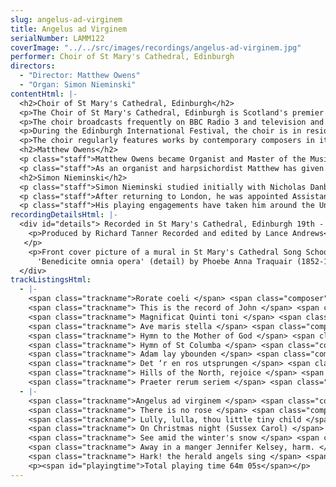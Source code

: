 ```yaml
---
slug: angelus-ad-virginem
title: Angelus ad Virginem
serialNumber: LAMM122
coverImage: "../../src/images/recordings/angelus-ad-virginem.jpg"
performer: Choir of St Mary's Cathedral, Edinburgh
directors:
  - "Director: Matthew Owens"
  - "Organ: Simon Nieminski"
contentHtml: |-
  <h2>Choir of St Mary's Cathedral, Edinburgh</h2>
  <p>The Choir of St Mary's Cathedral, Edinburgh is Scotland's premier cathedral choir and unique in Scotland, maintaining as it does a daily choral tradition. The choristers are educated at St Mary's Music School, which acts as the choir school for the cathedral, again unique in Scotland. In 1978 St Mary's Cathedral became the first to offer girls scholarships to sing with the boys as trebles. The lay clerks of the choir consist of undergraduate choral scholars reading a diverse range of subjects at Edinburgh University, and more experienced singers.</p>
  <p>The choir broadcasts frequently on BBC Radio 3 and television and has made a number of recordings on the Herald, Lammas and Priory labels. It has a busy schedule of concerts, and, in recent years, has worked with the King's Consort, the Scottish Chamber Orchestra, the BBC Scottish Symphony Orchestra, the Scottish Concert Orchestra and the Scottish Early Music Consort. It has toured extensively within recent years; including France in 1994 when the choir received a standing ovation at Notre Dame Cathedral, Paris. In 1996 the choir undertook a tour of English cathedrals and abbeys, where the concert it gave in Westminster Abbey was described in Choir and Organ as "an exquisite performance". In 1997 the Choir toured Holland and America. They also toured Germany with the London Festival Orchestra and took part in the European Festival of Music in Basle, Switzerland.</p>
  <p>During the Edinburgh International Festival, the choir is in residence, singing the daily services and broadcasting Choral Evensong on BBC Radio 3. In addition it gives a number of concerts in the Festival Fringe. Highlights in the current season include a performance of Handels Messiah with the BT Scottish Ensemble, a concert with Unique Events as part of the official 2000 Hogmany celebrations and two CD recordings. Plans are in hand for tours to Malta in 2001, Norway in 2002 and the USA in 2003.</p>
  <p>The choir regularly features works by contemporary composers in its repertoire: three commissions from Kenneth Leighton, a Scottish premiére of John Tavener's Hymns of Paradise with the London Festival Orchestra, and a commission from Francis Grier, Salve Regina. In November, 1999, the choir gave the first performance of Adam Lay y bounden by Howard Skempton and in August of 2000 will give the first performance of a new work by Francis Jackson. Forthcoming commissions also include Richard Allain, James MacMillan and Swedish composer, Jan Sandström.</p>
  <h2>Matthew Owens</h2>
  <p class="staff">Matthew Owens became Organist and Master of the Music at St Mary's Cathedral, Edinburgh, in September 1999. He is also Tutor in Organ Studies at the Royal Northern College of Music and Director of the Exon Singers. Born in Manchester in 1971, he studied at Chetham's School of Music and was subsequently Organ Scholar at The Queen's College, Oxford from where he graduated with honours in music and made his recording debut as a conductor at the age of 21. He then studied at the Royal Northern College of Music, and in 1994 received the highest award for performance, the Professional Performance Diploma, with distinction, and won the college Bach prize. He also received a Master's Degree from the University of Manchester. In the same year he took the Associateship and Fellowship diplomas of the Royal College of Organists, winning all the major prizes in both, and was awarded the Silver Medal of The Worshipful Company of Musicians. A Countess of Munster scholarship then enabled Matthew to study with Jacques van Oortmerssen at the Sweelinck Conservatorium in Amsterdam in 1995, when he was also a finalist in the Royal College of Organists Performer of the Year competition. In 1996 he was appointed Sub Organist at Manchester Cathedral and was awarded the W.T. Best Memorial Scholarship by The Worshipful Company of Musicians for further studies on the organ.</p>
  <p class="staff">As an organist and harpsichordist Matthew has given recitals in France and Switzerland and throughout the UK, including festival appearances at Newbury, Oxford and Peterborough and at venues such as Westminster Cathedral, St John's Smith Square and the Fairfields Hall, Croydon. As organist to the National Youth Choir of Great Britain, he has given solo performances throughout New Zealand and Australia and was appointed Assistant Conductor of the choir in 1993, becoming Associate Conductor in 1997. As a conductor and organist he has premiered works by leading composers including Richard Allain, George Lloyd, Michael Nyman, Howard Skempton and Giles Swayne.</p>
  <h2>Simon Nieminski</h2>
  <p class="staff">Simon Nieminski studied initially with Nicholas Danby at the Royal College of Music, where he gained their associate diploma. He was then awarded the Organ Scholarship of Pembroke College, Cambridge. After graduating with honours in music from Cambridge University, he was appointed Organ Scholar of York Minster for two years, during which time he became a Fellow of the Royal College of Organists. He left York to become Assistant Organist of Dundee Cathedral.</p>
  <p class="staff">After returning to London, he was appointed Assistant Director of Music at the Priory Church of St Bartholomew the Great, in the City of London, and Organ Tutor at Kingston University. In addition to playing and teaching, he regularly conducted the professional choir of St Bartholomew's, and several other semi-professional choirs. He was appointed to St Mary's Cathedral in October 1998. He also writes reviews and articles on church and organ music, which have been published in Organists Review and the Musical Times.</p>
  <p class="staff">His playing engagements have taken him around the United Kingdom, as well as to Sweden, Holland, Germany, and most recently Malta and the USA. He has also taken part in live broadcasts on BBC Radio 3, Radio York and Swedish national radio, and recordings on Radio 4 and three times for the BBC television programme Songs of Praise. In May 2000 he returned to the USA to record the complete Promenades en Provence by Eugène Reuchsel on the Pro Organo label, for the centenary of the composers birth, on the organ of St Louis RC Cathedral, Missouri.</p>
recordingDetailsHtml: |-
  <div id="details"> Recorded in St Mary's Cathedral, Edinburgh 19th - 22nd January 2000,by kind permission of the Provost.
    <p>Produced by Richard Tanner Recorded and edited by Lance Andrews<br>
   </p>
    <p>Front cover picture of a mural in St Mary's Cathedral Song School:<br>
      'Benedicite omnia opera' (detail) by Phoebe Anna Traquair (1852-1936)</p>
  </div>
trackListingsHtml:
  - |-
    <span class="trackname">Rorate coeli </span> <span class="composer">William Byrd</span><br>
    <span class="trackname"> This is the record of John </span> <span class="composer">Orlando Gibbons</span><br>
    <span class="trackname"> Magnificat Quinti toni </span> <span class="composer">Hieronymous Praetorius</span><br>
    <span class="trackname"> Ave maris stella </span> <span class="composer">Claudio Monteverdi</span><br>
    <span class="trackname"> Hymn to the Mother of God </span> <span class="composer">John Tavener</span><br>
    <span class="trackname"> Hymn of St Columba </span> <span class="composer">Benjamin Britten</span><br>
    <span class="trackname"> Adam lay ybounden </span> <span class="composer">Howard Skempton</span><br>
    <span class="trackname"> Det ‘r en ros utsprungen </span> <span class="composer">Jan Sandström</span><br>
    <span class="trackname"> Hills of the North, rejoice </span> <span class="composer">Martin Shaw</span><br>
    <span class="trackname"> Praeter rerum seriem </span> <span class="composer">Josquin Desprez</span>
  - |-
    <span class="trackname">Angelus ad virginem </span> <span class="composer">Anon, arr. Christopher Stokes</span><br>
    <span class="trackname"> There is no rose </span> <span class="composer">John Joubert</span><br>
    <span class="trackname"> Lully, lulla, thou little tiny child </span> <span class="composer">Kenneth Leighton</span><br>
    <span class="trackname"> On Christmas night (Sussex Carol) </span> <span class="composer">Trad, arr. Philip Ledger</span><br>
    <span class="trackname"> See amid the winter's snow </span> <span class="composer">John West</span><br>
    <span class="trackname"> Away in a manger Jennifer Kelsey, harm. </span> <span class="composer">Matthew Owens</span><br>
    <span class="trackname"> Hark! the herald angels sing </span> <span class="composer">Felix Mendelssohn</span>
    <p><span id="playingtime">Total playing time 64m 05s</span></p>
---
```

